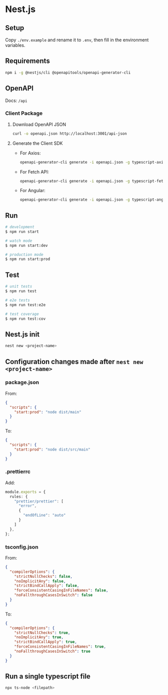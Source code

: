 # Nest.js

## Setup

Copy `./env.example` and rename it to `.env`, then fill in the environment variables.

## Requirements

```bash
npm i -g @nestjs/cli @openapitools/openapi-generator-cli
```

## OpenAPI

Docs: `/api`

### Client Package

1. Download OpenAPI JSON
    ```bash
    curl -o openapi.json http://localhost:3001/api-json
    ```

2. Generate the Client SDK

    - For Axios:
        ```sh
        openapi-generator-cli generate -i openapi.json -g typescript-axios -o client
        ```

    - For Fetch API:
        ```sh
        openapi-generator-cli generate -i openapi.json -g typescript-fetch -o client
        ```

    - For Angular:
        ```sh
        openapi-generator-cli generate -i openapi.json -g typescript-angular -o client
        ```

## Run

```bash
# development
$ npm run start

# watch mode
$ npm run start:dev

# production mode
$ npm run start:prod
```

## Test

```bash
# unit tests
$ npm run test

# e2e tests
$ npm run test:e2e

# test coverage
$ npm run test:cov
```

## Nest.js init

```bash
nest new <project-name>
```

## Configuration changes made after `nest new <project-name>`

### package.json

From:

```json
{
  "scripts": {
    "start:prod": "node dist/main"
  }
}
```

To:

```json
{
  "scripts": {
    "start:prod": "node dist/src/main"
  }
}
```

### .prettierrc

Add:

```ts
module.exports = {
  rules: {
    "prettier/prettier": [
      "error",
      {
        "endOfLine": "auto"
      }
    ]
  },
};
```

### tsconfig.json

From:

```json
{
  "compilerOptions": {
    "strictNullChecks": false,
    "noImplicitAny": false,
    "strictBindCallApply": false,
    "forceConsistentCasingInFileNames": false,
    "noFallthroughCasesInSwitch": false
  }
}
```

To:

```json
{
  "compilerOptions": {
    "strictNullChecks": true,
    "noImplicitAny": true,
    "strictBindCallApply": true,
    "forceConsistentCasingInFileNames": true,
    "noFallthroughCasesInSwitch": true
  }
}
```

## Run a single typescript file

```bash
npx ts-node <filepath>
```
